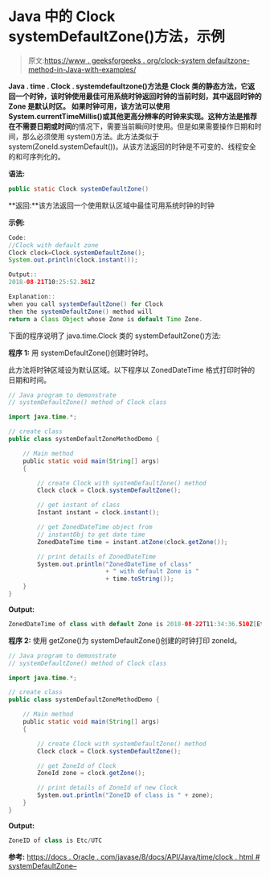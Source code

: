 # Java 中的 Clock systemDefaultZone()方法，示例

> 原文:[https://www . geeksforgeeks . org/clock-system defaultzone-method-in-Java-with-examples/](https://www.geeksforgeeks.org/clock-systemdefaultzone-method-in-java-with-examples/)

**Java . time . Clock . systemdefaultzone()**方法是 Clock 类的静态方法，它返回一个时钟，该时钟使用最佳可用系统时钟返回时钟的当前时刻，其中返回时钟的 Zone 是默认时区。
如果时钟可用，该方法可以使用 System.currentTimeMillis()或其他更高分辨率的时钟来实现。这种方法是**推荐在不需要日期或时间**的情况下，需要当前瞬间时使用。但是如果需要操作日期和时间，那么必须使用 system()方法。此方法类似于 system(ZoneId.systemDefault())。从该方法返回的时钟是不可变的、线程安全的和可序列化的。

**语法:**

```java
public static Clock systemDefaultZone()
```

**返回:**该方法返回一个使用默认区域中最佳可用系统时钟的时钟

**示例:**

```java
Code:
//Clock with default zone
Clock clock=Clock.systemDefaultZone();
System.out.println(clock.instant());

Output:: 
2018-08-21T10:25:52.361Z

Explanation:: 
when you call systemDefaultZone() for Clock 
then the systemDefaultZone() method will 
return a Class Object whose Zone is default Time Zone.

```

下面的程序说明了 java.time.Clock 类的 systemDefaultZone()方法:

**程序 1:** 用 systemDefaultZone()创建时钟时。

此方法将时钟区域设为默认区域。以下程序以 ZonedDateTime 格式打印时钟的日期和时间。

```java
// Java program to demonstrate
// systemDefaultZone() method of Clock class

import java.time.*;

// create class
public class systemDefaultZoneMethodDemo {

    // Main method
    public static void main(String[] args)
    {

        // create Clock with systemDefaultZone() method
        Clock clock = Clock.systemDefaultZone();

        // get instant of class
        Instant instant = clock.instant();

        // get ZonedDateTime object from
        // instantObj to get date time
        ZonedDateTime time = instant.atZone(clock.getZone());

        // print details of ZonedDateTime
        System.out.println("ZonedDateTime of class"
                           + " with default Zone is "
                           + time.toString());
    }
}
```

**Output:**

```java
ZonedDateTime of class with default Zone is 2018-08-22T11:34:36.510Z[Etc/UTC]

```

**程序 2:** 使用 getZone()为 systemDefaultZone()创建的时钟打印 zoneId。

```java
// Java program to demonstrate
// systemDefaultZone() method of Clock class

import java.time.*;

// create class
public class systemDefaultZoneMethodDemo {

    // Main method
    public static void main(String[] args)
    {

        // create Clock with systemDefaultZone() method
        Clock clock = Clock.systemDefaultZone();

        // get ZoneId of Clock
        ZoneId zone = clock.getZone();

        // print details of ZoneId of new Clock
        System.out.println("ZoneID of class is " + zone);
    }
}
```

**Output:**

```java
ZoneID of class is Etc/UTC

```

**参考:**
[https://docs . Oracle . com/javase/8/docs/API/Java/time/clock . html # systemDefaultZone–](https://docs.oracle.com/javase/8/docs/api/java/time/Clock.html#systemDefaultZone--)